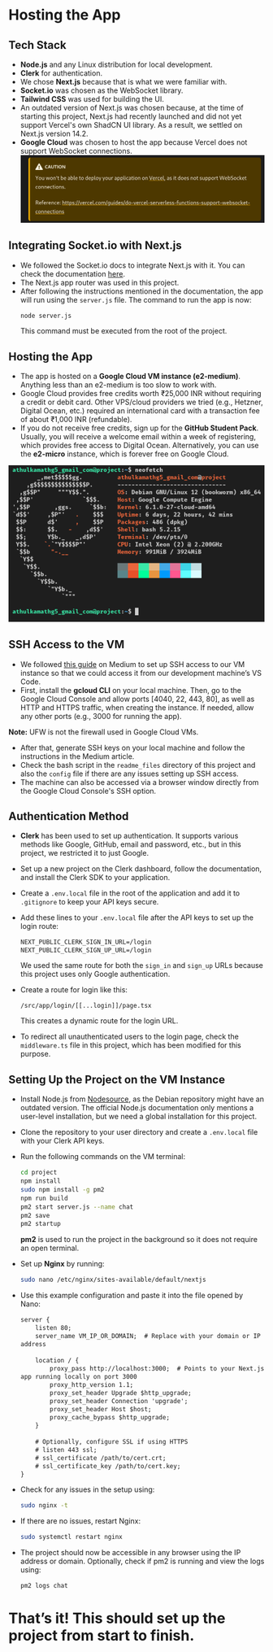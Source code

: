 # Hosting the App 

## Tech Stack
* **Node.js** and any Linux distribution for local development.  
* **Clerk** for authentication.  
* We chose **Next.js** because that is what we were familiar with.  
* **Socket.io** was chosen as the WebSocket library.  
* **Tailwind CSS** was used for building the UI.  
* An outdated version of Next.js was chosen because, at the time of starting this project, Next.js had recently launched and did not yet support Vercel's own ShadCN UI library. As a result, we settled on Next.js version 14.2.  
* **Google Cloud** was chosen to host the app because Vercel does not support WebSocket connections.  
![From Docs](https://raw.githubusercontent.com/Pixelpip/Project/refs/heads/main/readme_files/warn.png)  

## Integrating Socket.io with Next.js
* We followed the Socket.io docs to integrate Next.js with it. You can check the documentation [here](https://socket.io/how-to/use-with-nextjs).  
* The Next.js app router was used in this project.  
* After following the instructions mentioned in the documentation, the app will run using the `server.js` file. The command to run the app is now:  
  ```bash
  node server.js  
  ```  
  This command must be executed from the root of the project.

## Hosting the App
* The app is hosted on a **Google Cloud VM instance (e2-medium)**. Anything less than an e2-medium is too slow to work with.  
* Google Cloud provides free credits worth ₹25,000 INR without requiring a credit or debit card. Other VPS/cloud providers we tried (e.g., Hetzner, Digital Ocean, etc.) required an international card with a transaction fee of about ₹1,000 INR (refundable).  
* If you do not receive free credits, sign up for the **GitHub Student Pack**. Usually, you will receive a welcome email within a week of registering, which provides free access to Digital Ocean. Alternatively, you can use the **e2-micro** instance, which is forever free on Google Cloud.  

![Fastfetch](./readme_files/linux.png)  

## SSH Access to the VM
* We followed [this guide](https://medium.com/@jahandar.jahani/a-step-by-step-guide-to-connecting-vs-code-for-remote-debugging-python-code-in-google-cloud-vm-9960fb27c54f) on Medium to set up SSH access to our VM instance so that we could access it from our development machine’s VS Code.  
* First, install the **gcloud CLI** on your local machine. Then, go to the Google Cloud Console and allow ports [4040, 22, 443, 80], as well as HTTP and HTTPS traffic, when creating the instance. If needed, allow any other ports (e.g., 3000 for running the app).  

**Note:** UFW is not the firewall used in Google Cloud VMs.  

* After that, generate SSH keys on your local machine and follow the instructions in the Medium article.  
* Check the bash script in the `readme_files` directory of this project and also the `config` file if there are any issues setting up SSH access.  
* The machine can also be accessed via a browser window directly from the Google Cloud Console's SSH option.

## Authentication Method
* **Clerk** has been used to set up authentication. It supports various methods like Google, GitHub, email and password, etc., but in this project, we restricted it to just Google.  
* Set up a new project on the Clerk dashboard, follow the documentation, and install the Clerk SDK to your application.  
* Create a `.env.local` file in the root of the application and add it to `.gitignore` to keep your API keys secure.  
* Add these lines to your `.env.local` file after the API keys to set up the login route:  
  ```  
  NEXT_PUBLIC_CLERK_SIGN_IN_URL=/login  
  NEXT_PUBLIC_CLERK_SIGN_UP_URL=/login  
  ```  
  We used the same route for both the `sign_in` and `sign_up` URLs because this project uses only Google authentication.  

* Create a route for login like this:  
  ```  
  /src/app/login/[[...login]]/page.tsx  
  ```  
  This creates a dynamic route for the login URL.  
* To redirect all unauthenticated users to the login page, check the `middleware.ts` file in this project, which has been modified for this purpose.

## Setting Up the Project on the VM Instance
* Install Node.js from [Nodesource](https://deb.nodesource.com/), as the Debian repository might have an outdated version. The official Node.js documentation only mentions a user-level installation, but we need a global installation for this project.  
* Clone the repository to your user directory and create a `.env.local` file with your Clerk API keys.  
* Run the following commands on the VM terminal:  
  ```bash  
  cd project  
  npm install  
  sudo npm install -g pm2  
  npm run build  
  pm2 start server.js --name chat  
  pm2 save  
  pm2 startup  
  ```  
  **pm2** is used to run the project in the background so it does not require an open terminal.  

* Set up **Nginx** by running:  
  ```bash  
  sudo nano /etc/nginx/sites-available/default/nextjs  
  ```  
* Use this example configuration and paste it into the file opened by Nano:  
  ```nginx  
  server {  
      listen 80;  
      server_name VM_IP_OR_DOMAIN;  # Replace with your domain or IP address  

      location / {  
          proxy_pass http://localhost:3000;  # Points to your Next.js app running locally on port 3000  
          proxy_http_version 1.1;  
          proxy_set_header Upgrade $http_upgrade;  
          proxy_set_header Connection 'upgrade';  
          proxy_set_header Host $host;  
          proxy_cache_bypass $http_upgrade;  
      }  

      # Optionally, configure SSL if using HTTPS  
      # listen 443 ssl;  
      # ssl_certificate /path/to/cert.crt;  
      # ssl_certificate_key /path/to/cert.key;  
  }  
  ```  
* Check for any issues in the setup using:  
  ```bash  
  sudo nginx -t  
  ```  
* If there are no issues, restart Nginx:  
  ```bash  
  sudo systemctl restart nginx  
  ```  
* The project should now be accessible in any browser using the IP address or domain. Optionally, check if pm2 is running and view the logs using:  
  ```bash  
  pm2 logs chat  
  ```  

# That’s it! This should set up the project from start to finish.
